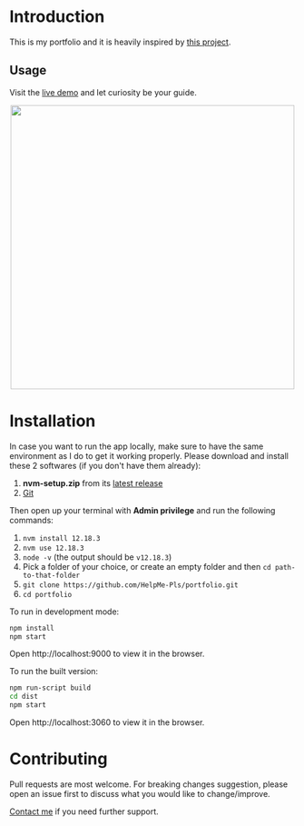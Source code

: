 # Introduction
This is my portfolio and it is heavily inspired by [this project](https://github.com/nidorx/alexrodin.info).

## Usage
Visit the [live demo]() and let curiosity be your guide.
<div align="center">
    <p align="center">
        <a href="http://alexrodin.info">
            <img src="./docs/demo.gif" width="500" />
        </a>
    </p>
</div>

# Installation
In case you want to run the app locally, make sure to have the same environment as I do to get it working properly. Please download and install these 2 softwares (if you don't have them already):
1.  **nvm-setup.zip** from its [latest release](https://github.com/coreybutler/nvm-windows/releases)
2.  [Git](https://git-scm.com/downloads)

Then open up your terminal with **Admin privilege** and run the following commands:
1. `nvm install 12.18.3` 
2. `nvm use 12.18.3` 
3. `node -v` (the output should be `v12.18.3`)
4. Pick a folder of your choice, or create an empty folder and then `cd path-to-that-folder`
5. `git clone https://github.com/HelpMe-Pls/portfolio.git`
6. `cd portfolio`

To run in development mode:
```bash
npm install
npm start
```
Open http://localhost:9000 to view it in the browser.


To run the built version:
```bash
npm run-script build
cd dist
npm start
```
Open http://localhost:3060 to view it in the browser.

# Contributing
Pull requests are most welcome. For breaking changes suggestion, please open an issue first to discuss what you would like to change/improve.

[Contact me](https://www.facebook.com/messages/t/100005341874318) if you need further support.